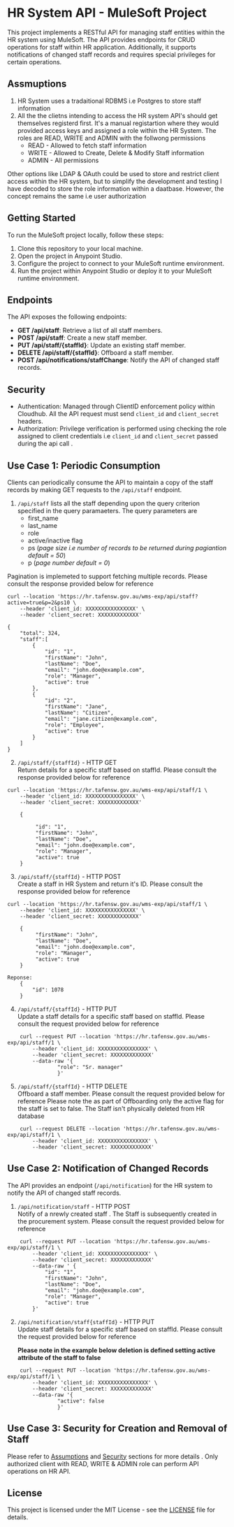 # HR System API - MuleSoft Project

This project implements a RESTful API for managing staff entities within the HR system using MuleSoft. The API provides endpoints for CRUD operations for staff within HR application. Additionally, it supports notifications of changed staff records and requires special privileges for certain operations.

## Assmuptions

1. HR System uses a tradaitional RDBMS i.e Postgres to store staff information
2. All the the clietns intending to access the HR system API's should get themselves registerd first. It's a manual registartion where they would provided access keys and assigned a role within the HR System. The roles are READ, WRITE and ADMIN with the follwong permissions
   - READ - Allowed to fetch staff information
   - WRITE - Allowed to Create, Delete & Modify Staff information
   - ADMIN - All permissions

Other options like LDAP & OAuth could be used to store and restrict client access within the HR system, but to simplify the development and testing I have decoded to store the role information within a daatbase. However, the concept remains the same i.e user authorization

## Getting Started

To run the MuleSoft project locally, follow these steps:

1. Clone this repository to your local machine.
2. Open the project in Anypoint Studio.
3. Configure the project to connect to your MuleSoft runtime environment.
4. Run the project within Anypoint Studio or deploy it to your MuleSoft runtime environment.

## Endpoints

The API exposes the following endpoints:

- **GET /api/staff**: Retrieve a list of all staff members.
- **POST /api/staff**: Create a new staff member.
- **PUT /api/staff/{staffId}**: Update an existing staff member.
- **DELETE /api/staff/{staffId}**: Offboard a staff member.
- **POST /api/notifications/staffChange**: Notify the API of changed staff records.

## Security

- Authentication: Managed through ClientID enforcement policy within Cloudhub. All the API request must send `client_id` and `client_secret` headers.
- Authorization: Privilege verification is performed using checking the role assigned to client credentials i.e `client_id` and `client_secret` passed during the api call .

## Use Case 1: Periodic Consumption

Clients can periodically consume the API to maintain a copy of the staff records by making GET requests to the `/api/staff` endpoint.

1. `/api/staff` lists all the staff depending upon the query criterion specified in the query paramaeters. The query parameters are
   - first_name
   - last_name
   - role
   - active/inactive flag
   - ps (_page size i.e number of records to be returned during pagiantion default = 50_)
   - p (_page number default = 0_)

Pagination is implemeted to support fetching multiple records. Please consult the response provided below for reference

```
curl --location 'https://hr.tafensw.gov.au/wms-exp/api/staff?active=true&p=2&ps10 \
    --header 'client_id: XXXXXXXXXXXXXXXX' \
    --header 'client_secret: XXXXXXXXXXXXX'

{
    "total": 324,
    "staff":[
        {
            "id": "1",
            "firstName": "John",
            "lastName": "Doe",
            "email": "john.doe@example.com",
            "role": "Manager",
            "active": true
        },
        {
            "id": "2",
            "firstName": "Jane",
            "lastName": "Citizen",
            "email": "jane.citizen@example.com",
            "role": "Employee",
            "active": true
        }
    ]
}
```

2. `/api/staff/{staffId}` - HTTP GET  
   Return details for a specific staff based on staffId. Please consult the response provided below for reference

```
curl --location 'https://hr.tafensw.gov.au/wms-exp/api/staff/1 \
    --header 'client_id: XXXXXXXXXXXXXXXX' \
    --header 'client_secret: XXXXXXXXXXXXX'

    {

         "id": "1",
         "firstName": "John",
         "lastName": "Doe",
         "email": "john.doe@example.com",
         "role": "Manager",
         "active": true
    }
```

3. `/api/staff/{staffId}` - HTTP POST  
   Create a staff in HR System and return it's ID. Please consult the response provided below for reference

```
curl --location 'https://hr.tafensw.gov.au/wms-exp/api/staff/1 \
    --header 'client_id: XXXXXXXXXXXXXXXX' \
    --header 'client_secret: XXXXXXXXXXXXX'

    {
         "firstName": "John",
         "lastName": "Doe",
         "email": "john.doe@example.com",
         "role": "Manager",
         "active": true
    }

Reponse:
    {
        "id": 1078
    }

```

4. `/api/staff/{staffId}` - HTTP PUT  
   Update a staff details for a specific staff based on staffId. Please consult the request provided below for reference

```
    curl --request PUT --location 'https://hr.tafensw.gov.au/wms-exp/api/staff/1 \
        --header 'client_id: XXXXXXXXXXXXXXXX' \
        --header 'client_secret: XXXXXXXXXXXXX'
        --data-raw '{
                "role": "Sr. manager"
                }'
```

5. `/api/staff/{staffId}` - HTTP DELETE  
   Offboard a staff member. Please consult the request provided below for reference
   Please note the as part of Offboarding only the active flag for the staff is set to false. The Staff isn't physically deleted from HR database

```
    curl --request DELETE --location 'https://hr.tafensw.gov.au/wms-exp/api/staff/1 \
        --header 'client_id: XXXXXXXXXXXXXXXX' \
        --header 'client_secret: XXXXXXXXXXXXX'

```

## Use Case 2: Notification of Changed Records

The API provides an endpoint (`/api/notification`) for the HR system to notify the API of changed staff records.

1. `/api/notification/staff` - HTTP POST  
   Notify of a nrewly created staff . The Staff is subsequently created in the procurement system. Please consult the request provided below for reference

```
    curl --request PUT --location 'https://hr.tafensw.gov.au/wms-exp/api/staff/1 \
        --header 'client_id: XXXXXXXXXXXXXXXX' \
        --header 'client_secret: XXXXXXXXXXXXX'
        --data-raw ' {
            "id": "1",
            "firstName": "John",
            "lastName": "Doe",
            "email": "john.doe@example.com",
            "role": "Manager",
            "active": true
        }'
```

2. `/api/notification/staff{staffId}` - HTTP PUT  
   Update staff details for a specific staff based on staffId. Please consult the request provided below for reference

   **Please note in the example below deletion is defined setting active attribute of the staff to false**

```
    curl --request PUT --location 'https://hr.tafensw.gov.au/wms-exp/api/staff/1 \
        --header 'client_id: XXXXXXXXXXXXXXXX' \
        --header 'client_secret: XXXXXXXXXXXXX'
        --data-raw '{
                "active": false
                }'

```

## Use Case 3: Security for Creation and Removal of Staff

Please refer to [Assumptions](#assmuptions) and [Security](#security) sections for more details . Only authorized client with READ, WRITE & ADMIN role can perform API operations on HR API.

## License

This project is licensed under the MIT License - see the [LICENSE](LICENSE) file for details.
